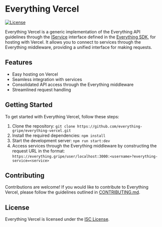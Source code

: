 # Everything Vercel

[![License](https://img.shields.io/badge/license-ISC-blue.svg)](LICENSE.md)

Everything Vercel is a generic implementation of the Everything API guidelines through the [IService](https://github.com/everything-gripe/everything-sdk/blob/master/service.ts) interface defined in the [Everything SDK](https://github.com/everything-gripe/everything-sdk), for hosting with Vercel. It allows you to connect to services through the Everything middleware, providing a unified interface for making requests.

## Features

- Easy hosting on Vercel
- Seamless integration with services
- Consolidated API access through the Everything middleware
- Streamlined request handling

## Getting Started

To get started with Everything Vercel, follow these steps:

1. Clone the repository: `git clone https://github.com/everything-gripe/everything-vercel.git`
2. Install the required dependencies: `npm install`
3. Start the development server: `npm run start:dev`
4. Access services through the Everything middleware by constructing the request URL in the format: `https://everything.gripe/user/localhost:3000:<username>?everything-service=<service>`

## Contributing

Contributions are welcome! If you would like to contribute to Everything Vercel, please follow the guidelines outlined in [CONTRIBUTING.md](CONTRIBUTING.md).

## License

Everything Vercel is licensed under the [ISC License](LICENSE.md).
